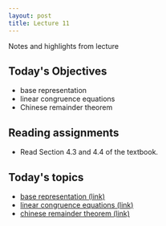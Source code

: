 ```yaml
---
layout: post
title: Lecture 11
---
```


Notes and highlights from lecture

## Today's Objectives

* base representation
* linear congruence equations
* Chinese remainder theorem


## Reading assignments

* Read Section 4.3 and 4.4 of the textbook.

## Today's topics
* <a target="_parent" href="https://wcasper.github.io/math430spring2023/topics/010-base-representation.html">base representation (link)</a>
* <a target="_parent" href="https://wcasper.github.io/math430spring2023/topics/010-linear-congruence.html">linear congruence equations (link)</a>
* <a target="_parent" href="https://wcasper.github.io/math430spring2023/topics/010-chinese-remainder-theorem.html">chinese remainder theorem (link)</a>


